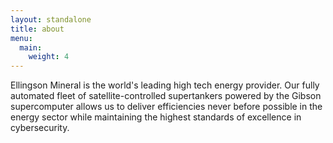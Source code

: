 ```yaml
---
layout: standalone
title: about
menu:
  main:
    weight: 4
---
```


Ellingson Mineral is the world's leading high tech energy provider. Our fully automated fleet of satellite-controlled supertankers powered by the Gibson supercomputer allows us to deliver efficiencies never before possible in the energy sector while maintaining the highest standards of excellence in cybersecurity.